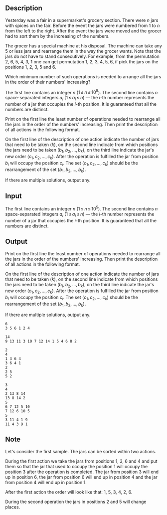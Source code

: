 ## Description

<div><p>Yesterday was a fair in a supermarket's grocery section. There were <span class="tex-span"><i>n</i></span> jars with spices on the fair. Before the event the jars were numbered from <span class="tex-span">1</span> to <span class="tex-span"><i>n</i></span> from the left to the right. After the event the jars were moved and the grocer had to sort them by the increasing of the numbers.</p><p>The grocer has a special machine at his disposal. The machine can take any <span class="tex-span">5</span> or less jars and rearrange them in the way the grocer wants. Note that the jars <span class="tex-font-style-bf">do not have to</span> stand consecutively. For example, from the permutation <span class="tex-span">2</span>, <span class="tex-span">6</span>, <span class="tex-span">5</span>, <span class="tex-span">4</span>, <span class="tex-span">3</span>, <span class="tex-span">1</span> one can get permutation <span class="tex-span">1</span>, <span class="tex-span">2</span>, <span class="tex-span">3</span>, <span class="tex-span">4</span>, <span class="tex-span">5</span>, <span class="tex-span">6</span>, if pick the jars on the positions <span class="tex-span">1</span>, <span class="tex-span">2</span>, <span class="tex-span">3</span>, <span class="tex-span">5</span> and <span class="tex-span">6</span>. </p><p>Which minimum number of such operations is needed to arrange all the jars in the order of their numbers' increasing?</p></div><div class="input-specification"><p>The first line contains an integer <span class="tex-span"><i>n</i></span> (<span class="tex-span">1 ≤ <i>n</i> ≤ 10<sup class="upper-index">5</sup></span>). The second line contains <span class="tex-span"><i>n</i></span> space-separated integers <span class="tex-span"><i>a</i><sub class="lower-index"><i>i</i></sub></span> (<span class="tex-span">1 ≤ <i>a</i><sub class="lower-index"><i>i</i></sub> ≤ <i>n</i></span>) — the <span class="tex-span"><i>i</i></span>-th number represents the number of a jar that occupies the <span class="tex-span"><i>i</i></span>-th position. It is guaranteed that all the numbers are distinct.</p></div><div class="output-specification"><p>Print on the first line the least number of operations needed to rearrange all the jars in the order of the numbers' increasing. Then print the description of all actions in the following format.</p><p>On the first line of the description of one action indicate the number of jars that need to be taken (<span class="tex-span"><i>k</i></span>), on the second line indicate from which positions the jars need to be taken (<span class="tex-span"><i>b</i><sub class="lower-index">1</sub>, <i>b</i><sub class="lower-index">2</sub>, ..., <i>b</i><sub class="lower-index"><i>k</i></sub></span>), on the third line indicate the jar's new order (<span class="tex-span"><i>c</i><sub class="lower-index">1</sub>, <i>c</i><sub class="lower-index">2</sub>, ..., <i>c</i><sub class="lower-index"><i>k</i></sub></span>). After the operation is fulfilled the jar from position <span class="tex-span"><i>b</i><sub class="lower-index"><i>i</i></sub></span> will occupy the position <span class="tex-span"><i>c</i><sub class="lower-index"><i>i</i></sub></span>. The set (<span class="tex-span"><i>c</i><sub class="lower-index">1</sub>, <i>c</i><sub class="lower-index">2</sub>, ..., <i>c</i><sub class="lower-index"><i>k</i></sub></span>) should be the rearrangement of the set (<span class="tex-span"><i>b</i><sub class="lower-index">1</sub>, <i>b</i><sub class="lower-index">2</sub>, ..., <i>b</i><sub class="lower-index"><i>k</i></sub></span>).</p><p>If there are multiple solutions, output any.</p></div>

## Input

<p>The first line contains an integer <span class="tex-span"><i>n</i></span> (<span class="tex-span">1 ≤ <i>n</i> ≤ 10<sup class="upper-index">5</sup></span>). The second line contains <span class="tex-span"><i>n</i></span> space-separated integers <span class="tex-span"><i>a</i><sub class="lower-index"><i>i</i></sub></span> (<span class="tex-span">1 ≤ <i>a</i><sub class="lower-index"><i>i</i></sub> ≤ <i>n</i></span>) — the <span class="tex-span"><i>i</i></span>-th number represents the number of a jar that occupies the <span class="tex-span"><i>i</i></span>-th position. It is guaranteed that all the numbers are distinct.</p>

## Output

<p>Print on the first line the least number of operations needed to rearrange all the jars in the order of the numbers' increasing. Then print the description of all actions in the following format.</p><p>On the first line of the description of one action indicate the number of jars that need to be taken (<span class="tex-span"><i>k</i></span>), on the second line indicate from which positions the jars need to be taken (<span class="tex-span"><i>b</i><sub class="lower-index">1</sub>, <i>b</i><sub class="lower-index">2</sub>, ..., <i>b</i><sub class="lower-index"><i>k</i></sub></span>), on the third line indicate the jar's new order (<span class="tex-span"><i>c</i><sub class="lower-index">1</sub>, <i>c</i><sub class="lower-index">2</sub>, ..., <i>c</i><sub class="lower-index"><i>k</i></sub></span>). After the operation is fulfilled the jar from position <span class="tex-span"><i>b</i><sub class="lower-index"><i>i</i></sub></span> will occupy the position <span class="tex-span"><i>c</i><sub class="lower-index"><i>i</i></sub></span>. The set (<span class="tex-span"><i>c</i><sub class="lower-index">1</sub>, <i>c</i><sub class="lower-index">2</sub>, ..., <i>c</i><sub class="lower-index"><i>k</i></sub></span>) should be the rearrangement of the set (<span class="tex-span"><i>b</i><sub class="lower-index">1</sub>, <i>b</i><sub class="lower-index">2</sub>, ..., <i>b</i><sub class="lower-index"><i>k</i></sub></span>).</p><p>If there are multiple solutions, output any.</p>





```input1
6
3 5 6 1 2 4

```




```input2
14
9 13 11 3 10 7 12 14 1 5 4 6 8 2

```




```output1
2
4
1 3 6 4 
3 6 4 1 
2
2 5 
5 2 

```




```output2
3
4
2 13 8 14 
13 8 14 2 
5
6 7 12 5 10 
7 12 6 10 5 
5
3 11 4 1 9 
11 4 3 9 1 

```



## Note

<p>Let's consider the first sample. The jars can be sorted within two actions.</p><p>During the first action we take the jars from positions <span class="tex-span">1</span>, <span class="tex-span">3</span>, <span class="tex-span">6</span> and <span class="tex-span">4</span> and put them so that the jar that used to occupy the position <span class="tex-span">1</span> will occupy the position <span class="tex-span">3</span> after the operation is completed. The jar from position <span class="tex-span">3</span> will end up in position <span class="tex-span">6</span>, the jar from position <span class="tex-span">6</span> will end up in position <span class="tex-span">4</span> and the jar from position <span class="tex-span">4</span> will end up in position <span class="tex-span">1</span>.</p><p>After the first action the order will look like that: <span class="tex-span">1</span>, <span class="tex-span">5</span>, <span class="tex-span">3</span>, <span class="tex-span">4</span>, <span class="tex-span">2</span>, <span class="tex-span">6</span>. </p><p>During the second operation the jars in positions <span class="tex-span">2</span> and <span class="tex-span">5</span> will change places.</p>
